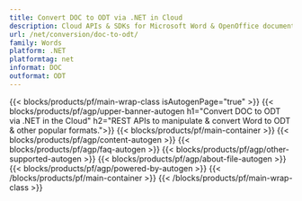 ```yaml
---
title: Convert DOC to ODT via .NET in Cloud
description: Cloud APIs & SDKs for Microsoft Word & OpenOffice documents. Create, Edit, Render or Convert word-processing documents in the Cloud.
url: /net/conversion/doc-to-odt/
family: Words
platform: .NET
platformtag: net
informat: DOC
outformat: ODT
---
```


{{< blocks/products/pf/main-wrap-class isAutogenPage="true" >}}
{{< blocks/products/pf/agp/upper-banner-autogen h1="Convert DOC to ODT via .NET in the Cloud" h2="REST APIs to manipulate & convert Word to ODT & other popular formats.">}}
{{< blocks/products/pf/main-container >}}
{{< blocks/products/pf/agp/content-autogen >}}
{{< blocks/products/pf/agp/faq-autogen >}}
{{< blocks/products/pf/agp/other-supported-autogen >}}
{{< blocks/products/pf/agp/about-file-autogen >}}
{{< blocks/products/pf/agp/powered-by-autogen >}}
{{< /blocks/products/pf/main-container >}}
{{< /blocks/products/pf/main-wrap-class >}}